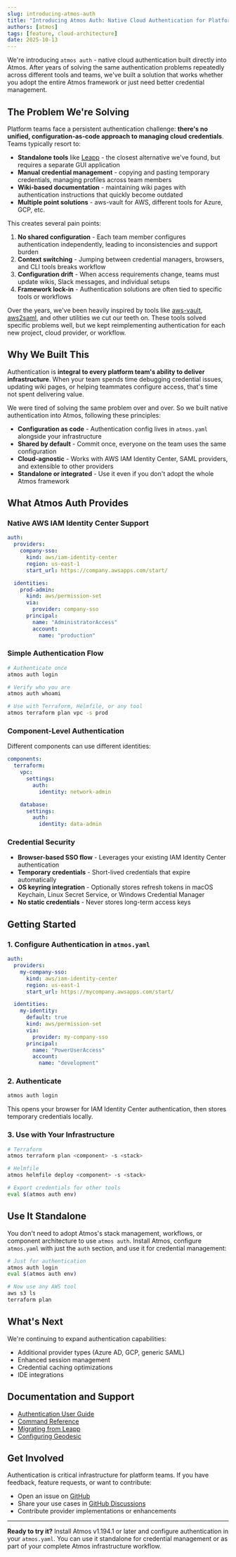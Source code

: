 ```yaml
---
slug: introducing-atmos-auth
title: "Introducing Atmos Auth: Native Cloud Authentication for Platform Teams"
authors: [atmos]
tags: [feature, cloud-architecture]
date: 2025-10-13
---
```


We're introducing `atmos auth` - native cloud authentication built directly into Atmos. After years of solving the same authentication problems repeatedly across different tools and teams, we've built a solution that works whether you adopt the entire Atmos framework or just need better credential management.

<!--truncate-->

## The Problem We're Solving

Platform teams face a persistent authentication challenge: **there's no unified, configuration-as-code approach to managing cloud credentials**. Teams typically resort to:

- **Standalone tools** like [Leapp](https://www.leapp.cloud/) - the closest alternative we've found, but requires a separate GUI application
- **Manual credential management** - copying and pasting temporary credentials, managing profiles across team members
- **Wiki-based documentation** - maintaining wiki pages with authentication instructions that quickly become outdated
- **Multiple point solutions** - aws-vault for AWS, different tools for Azure, GCP, etc.

This creates several pain points:

1. **No shared configuration** - Each team member configures authentication independently, leading to inconsistencies and support burden
2. **Context switching** - Jumping between credential managers, browsers, and CLI tools breaks workflow
3. **Configuration drift** - When access requirements change, teams must update wikis, Slack messages, and individual setups
4. **Framework lock-in** - Authentication solutions are often tied to specific tools or workflows

Over the years, we've been heavily inspired by tools like [aws-vault](https://github.com/99designs/aws-vault), [aws2saml](https://github.com/Versent/saml2aws), and other utilities we cut our teeth on. These tools solved specific problems well, but we kept reimplementing authentication for each new project, cloud provider, or workflow.

## Why We Built This

Authentication is **integral to every platform team's ability to deliver infrastructure**. When your team spends time debugging credential issues, updating wiki pages, or helping teammates configure access, that's time not spent delivering value.

We were tired of solving the same problem over and over. So we built native authentication into Atmos, following these principles:

- **Configuration as code** - Authentication config lives in `atmos.yaml` alongside your infrastructure
- **Shared by default** - Commit once, everyone on the team uses the same configuration
- **Cloud-agnostic** - Works with AWS IAM Identity Center, SAML providers, and extensible to other providers
- **Standalone or integrated** - Use it even if you don't adopt the whole Atmos framework

## What Atmos Auth Provides

### Native AWS IAM Identity Center Support

```yaml
auth:
  providers:
    company-sso:
      kind: aws/iam-identity-center
      region: us-east-1
      start_url: https://company.awsapps.com/start/

  identities:
    prod-admin:
      kind: aws/permission-set
      via:
        provider: company-sso
      principal:
        name: "AdministratorAccess"
        account:
          name: "production"
```

### Simple Authentication Flow

```bash
# Authenticate once
atmos auth login

# Verify who you are
atmos auth whoami

# Use with Terraform, Helmfile, or any tool
atmos terraform plan vpc -s prod
```

### Component-Level Authentication

Different components can use different identities:

```yaml
components:
  terraform:
    vpc:
      settings:
        auth:
          identity: network-admin

    database:
      settings:
        auth:
          identity: data-admin
```

### Credential Security

- **Browser-based SSO flow** - Leverages your existing IAM Identity Center authentication
- **Temporary credentials** - Short-lived credentials that expire automatically
- **OS keyring integration** - Optionally stores refresh tokens in macOS Keychain, Linux Secret Service, or Windows Credential Manager
- **No static credentials** - Never stores long-term access keys

## Getting Started

### 1. Configure Authentication in `atmos.yaml`

```yaml
auth:
  providers:
    my-company-sso:
      kind: aws/iam-identity-center
      region: us-east-1
      start_url: https://mycompany.awsapps.com/start/

  identities:
    my-identity:
      default: true
      kind: aws/permission-set
      via:
        provider: my-company-sso
      principal:
        name: "PowerUserAccess"
        account:
          name: "development"
```

### 2. Authenticate

```bash
atmos auth login
```

This opens your browser for IAM Identity Center authentication, then stores temporary credentials locally.

### 3. Use with Your Infrastructure

```bash
# Terraform
atmos terraform plan <component> -s <stack>

# Helmfile
atmos helmfile deploy <component> -s <stack>

# Export credentials for other tools
eval $(atmos auth env)
```

## Use It Standalone

You don't need to adopt Atmos's stack management, workflows, or component architecture to use `atmos auth`. Install Atmos, configure `atmos.yaml` with just the `auth` section, and use it for credential management:

```bash
# Just for authentication
atmos auth login
eval $(atmos auth env)

# Now use any AWS tool
aws s3 ls
terraform plan
```

## What's Next

We're continuing to expand authentication capabilities:

- Additional provider types (Azure AD, GCP, generic SAML)
- Enhanced session management
- Credential caching optimizations
- IDE integrations

## Documentation and Support

- [Authentication User Guide](/cli/commands/auth/usage)
- [Command Reference](/cli/commands/auth/login)
- [Migrating from Leapp](/cli/commands/auth/tutorials/migrating-from-leapp)
- [Configuring Geodesic](/cli/commands/auth/tutorials/configuring-geodesic)

## Get Involved

Authentication is critical infrastructure for platform teams. If you have feedback, feature requests, or want to contribute:

- Open an issue on [GitHub](https://github.com/cloudposse/atmos/issues)
- Share your use cases in [GitHub Discussions](https://github.com/cloudposse/atmos/discussions)
- Contribute provider implementations or enhancements

---

**Ready to try it?** Install Atmos v1.194.1 or later and configure authentication in your `atmos.yaml`. You can use it standalone for credential management or as part of your complete Atmos infrastructure workflow.
